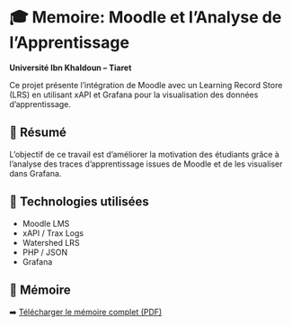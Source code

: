# 🎓 Memoire: Moodle et l’Analyse de l’Apprentissage

**Université Ibn Khaldoun – Tiaret**

Ce projet présente l’intégration de Moodle avec un Learning Record Store (LRS) en utilisant xAPI et Grafana pour la visualisation des données d’apprentissage.

## 📘 Résumé
L’objectif de ce travail est d’améliorer la motivation des étudiants grâce à l’analyse des traces d’apprentissage issues de Moodle et de les visualiser dans Grafana.

## 🧠 Technologies utilisées
- Moodle LMS
- xAPI / Trax Logs
- Watershed LRS
- PHP / JSON
- Grafana

## 📎 Mémoire
➡️ [Télécharger le mémoire complet (PDF)](Memoire_Learning_Analytics_University_Tiaret.pdf)
